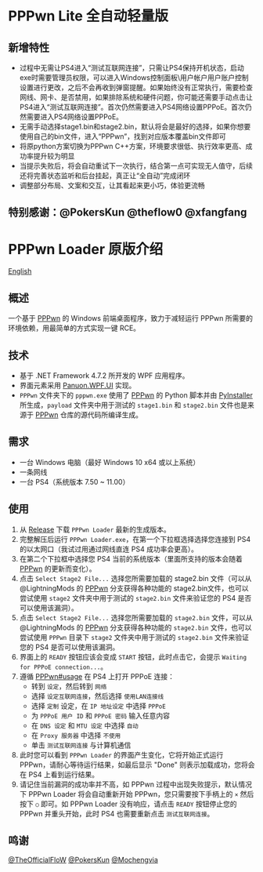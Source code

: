 # PPPwn Lite 全自动轻量版
## 新增特性
- 过程中无需让PS4进入“测试互联网连接”，只需让PS4保持开机状态，启动exe时需要管理员权限，可以进入Windows控制面板\用户帐户用户账户控制设置进行更改，之后不会再收到弹窗提醒。如果始终没有正常执行，需要检查网线、网卡、是否禁用，如果排除系统和硬件问题，你可能还需要手动点击让PS4进入“测试互联网连接”。首次仍然需要进入PS4网络设置PPPoE。首次仍然需要进入PS4网络设置PPPoE。
- 无需手动选择stage1.bin和stage2.bin，默认将会是最好的选择，如果你想要使用自己的bin文件，进入“PPPwn”，找到对应版本覆盖bin文件即可
- 将原python方案切换为PPPwn C++方案，环境要求很低、执行效率更高、成功率提升较为明显
- 当提示失败后，将会自动重试下一次执行，结合第一点可实现无人值守，后续还将完善状态监听和后台挂起，真正让“全自动”完成闭环
- 调整部分布局、文案和交互，让其看起来更小巧，体验更流畅

特别感谢：@PokersKun @theflow0 @xfangfang
-----------------------------------------------------
# PPPwn Loader 原版介绍
[English](README.md)
## 概述
一个基于 [PPPwn](https://github.com/TheOfficialFloW/PPPwn) 的 Windows 前端桌面程序，致力于减轻运行 PPPwn 所需要的环境依赖，用最简单的方式实现一键 RCE。
## 技术
- 基于 .NET Framework 4.7.2 所开发的 WPF 应用程序。
- 界面元素采用 [Panuon.WPF.UI](https://github.com/Panuon/Panuon.WPF.UI) 实现。
- `PPPwn` 文件夹下的 `pppwn.exe` 使用了 [PPPwn](https://github.com/TheOfficialFloW/PPPwn) 的 Python 脚本并由 [PyInstaller](https://pyinstaller.org) 所生成，`payload` 文件夹中用于测试的 `stage1.bin` 和 `stage2.bin` 文件也是来源于 [PPPwn](https://github.com/TheOfficialFloW/PPPwn) 仓库的源代码所编译生成。
## 需求
- 一台 Windows 电脑（最好 Windows 10 x64 或以上系统）
- 一条网线
- 一台 PS4（系统版本 7.50 ~ 11.00）
## 使用
1. 从 [Release](https://github.com/PokersKun/PPPwn-Loader/releases) 下载 `PPPwn Loader` 最新的生成版本。
2. 完整解压后运行 `PPPwn Loader.exe`，在第一个下拉框选择选择您连接到 PS4 的以太网口（我试过用通过网线直连 PS4 成功率会更高）。
3. 在第二个下拉框中选择您 PS4 当前的系统版本（里面所支持的版本会随着 [PPPwn](https://github.com/TheOfficialFloW/PPPwn) 的更新而变化）。
4. 点击 `Select Stage2 File...` 选择您所需要加载的 stage2.bin 文件（可以从 @LightningMods
 的 [PPPwn](https://github.com/LightningMods/PPPwn/releases) 分支获得各种功能的 stage2.bin文件，也可以尝试使用 `stage2` 文件夹中用于测试的 `stage2.bin` 文件来验证您的 PS4 是否可以使用该漏洞）。
4. 点击 `Select Stage2 File...` 选择您所需要加载的 `stage2.bin` 文件，可以从 @LightningMods 的 [PPPwn](https://github.com/LightningMods/PPPwn/releases) 分支获得各种功能的 `stage2.bin` 文件，也可以尝试使用 `PPPwn` 目录下 `stage2` 文件夹中用于测试的 `stage2.bin` 文件来验证您的 PS4 是否可以使用该漏洞。
5. 界面上的 `READY` 按钮应该会变成 `START` 按钮，此时点击它，会提示 `Waiting for PPPoE connection...`。
6. 遵循 [PPPwn#usage](https://github.com/TheOfficialFloW/PPPwn?tab=readme-ov-file#usage) 在 PS4 上打开 PPPoE 连接：
    - 转到 `设定`，然后转到 `网络`
    - 选择 `设定互联网连接`，然后选择 `使用LAN连接线`
    - 选择 `定制` 设定，在 `IP 地址设定` 中选择 `PPPoE`
    - 为 `PPPoE 用户 ID` 和 `PPPoE 密码` 输入任意内容
    - 在 `DNS 设定` 和 `MTU 设定` 中选择 `自动`
    - 在 `Proxy 服务器` 中选择 `不使用`
    - 单击 `测试互联网连接` 与计算机通信
7. 此时您可以看到 `PPPwn Loader` 的界面产生变化，它将开始正式运行 PPPwn，请耐心等待运行结果，如最后显示 "Done" 则表示加载成功，您将会在 PS4 上看到运行结果。
8. 请记住当前漏洞的成功率并不高，如 PPPwn 过程中出现失败提示，默认情况下 PPPwn Loader 将会自动重新开始 PPPwn，您只需要按下手柄上的 `×` 然后按下 `○` 即可。如 PPPwn Loader 没有响应，请点击 `READY` 按钮停止您的 PPPwn 并重头开始，此时 PS4 也需要重新点击 `测试互联网连接`。
## 鸣谢
[@TheOfficialFloW](https://github.com/TheOfficialFloW)
[@PokersKun](https://github.com/PokersKun/PPPwn-Loader)
[@Mochengvia](https://github.com/Mochengvia)